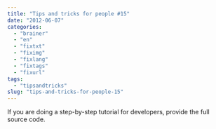```yaml
---
title: "Tips and tricks for people #15"
date: "2012-06-07"
categories: 
  - "brainer"
  - "en"
  - "fixtxt"
  - "fiximg"
  - "fixlang"
  - "fixtags"
  - "fixurl"
tags: 
  - "tipsandtricks"
slug: "tips-and-tricks-for-people-15"
---
```


If you are doing a step-by-step tutorial for developers, provide the full source code.
